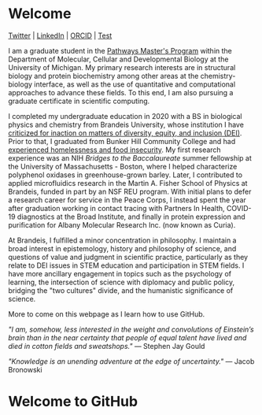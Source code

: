 # Welcome

[Twitter](https://twitter.com/foxbaudelaire) | [LinkedIn](https://www.linkedin.com/in/baudelairefox/) | [ORCID](https://orcid.org/0000-0002-5551-6851) | [Test](./other-page.md)

I am a graduate student in the [Pathways Master's Program](https://lsa.umich.edu/mcdb/graduate-students/pathway-masters-program.html) within the Department of Molecular, Cellular and Developmental Biology at the University of Michigan. My primary research interests are in structural biology and protein biochemistry among other areas at the chemistry-biology interface, as well as the use of quantitative and computational approaches to advance these fields. To this end, I am also pursuing a graduate certificate in scientific computing.

I completed my undergraduate education in 2020 with a BS in biological physics and chemistry from Brandeis University, whose institution I have [criticized for inaction on matters of diversity, equity, and inclusion (DEI)](https://www.thejustice.org/staff/fox-baudelaire). Prior to that, I graduated from Bunker Hill Community College and had [experienced homelessness and food insecurity](https://www.circleofhopeonline.org/news/2019/11/21/helping-homeless-college-students-flourish-and-thrive). My first research experience was an NIH _Bridges to the Baccalaureate_ summer fellowship at the University of Massachusetts - Boston, where I helped characterize polyphenol oxidases in greenhouse-grown barley. Later, I contributed to applied microfluidics research in the Martin A. Fisher School of Physics at Brandeis, funded in part by an NSF REU program. With initial plans to defer a research career for service in the Peace Corps, I instead spent the year after graduation working in contact tracing with Partners In Health, COVID-19 diagnostics at the Broad Institute, and finally in protein expression and purification for Albany Molecular Research Inc. (now known as Curia).

At Brandeis, I fulfilled a minor concentration in philosophy. I maintain a broad interest in epistemology, history and philosophy of science, and questions of value and judgment in scientific practice, particularly as they relate to DEI issues in STEM education and participation in STEM fields. I have more ancillary engagement in topics such as the psychology of learning, the intersection of science with diplomacy and public policy, bridging the "two cultures" divide, and the humanistic significance of science.

More to come on this webpage as I learn how to use GitHub.

_"I am, somehow, less interested in the weight and convolutions of Einstein’s brain than in the near certainty that people of equal talent have lived and died in cotton fields and sweatshops."_ — Stephen Jay Gould

_"Knowledge is an unending adventure at the edge of uncertainty."_ — Jacob Bronowski
# Welcome to GitHub

